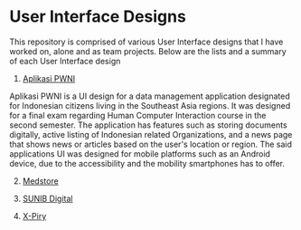 # User Interface Designs

This repository is comprised of various User Interface designs that I have worked on, alone and as team projects. Below are the lists and a summary of each User Interface design

1. [Aplikasi PWNI](https://github.com/rhe-naldy/user-interface-designs/blob/main/Aplikasi%20PWNI.md)

Aplikasi PWNI is a UI design for a data management application designated for Indonesian citizens living in the Southeast Asia regions. It was designed for a final exam regarding Human Computer Interaction course in the second semester. The application has features such as storing documents digitally, active listing of Indonesian related Organizations, and a news page that shows news or articles based on the user's location or region. The said applications UI was designed for mobile platforms such as an Android device, due to the accessibility and the mobility smartphones has to offer.

2. [Medstore](https://github.com/rhe-naldy/user-interface-designs/blob/main/Medstore.md)




3. [SUNIB Digital](https://github.com/rhe-naldy/user-interface-designs/blob/main/SUNIB%20Digital.md)




4. [X-Piry](https://github.com/rhe-naldy/user-interface-designs/blob/main/X-Piry.md)
